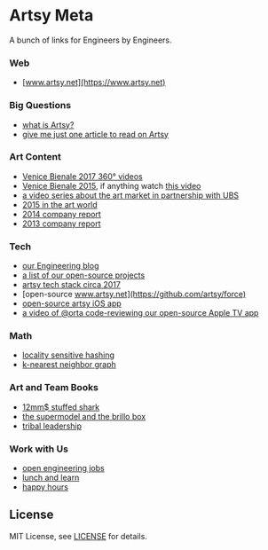 Artsy Meta
==========

A bunch of links for Engineers by Engineers.

### Web

* [www.artsy.net](https://www.artsy.net)

### Big Questions

* [what is Artsy?](meta/what_is_artsy.md)
* [give me just one article to read on Artsy](https://www.theverge.com/2017/7/18/15983712/artsy-fine-art-galleries-online-auction-sales)

### Art Content

* [Venice Bienale 2017 360° videos](https://www.artsy.net/venice-biennale/toward-venice)
* [Venice Bienale 2015](https://www.artsy.net/venice-biennale-2015), if anything watch [this video](https://www.artsy.net/article/artsy-editorial-video-the-history-of-the-venice-biennale)
* [a video series about the art market in partnership with UBS](https://www.artsy.net/art-market-series)
* [2015 in the art world](https://www.artsy.net/article/artsy-editorial-2015-the-year-in-art)
* [2014 company report](http://2014.artsy.net)
* [2013 company report](http://2013.artsy.net)

### Tech

* [our Engineering blog](http://artsy.github.io)
* [a list of our open-source projects](http://artsy.github.io/open-source)
* [artsy tech stack circa 2017](https://artsy.github.io/blog/2017/04/14/artsy-technology-stack-2017/)
* [open-source www.artsy.net](https://github.com/artsy/force)
* [open-source artsy iOS app](https://github.com/artsy/eigen)
* [a video of @orta code-reviewing our open-source Apple TV app](http://artsy.github.io/blog/2015/11/05/Emergence-Code-Review)

### Math

* [locality sensitive hashing](http://www.mit.edu/~andoni/LSH)
* [k-nearest neighbor graph](http://www.cs.princeton.edu/cass/papers/www11.pdf)

### Art and Team Books

* [12mm$ stuffed shark](http://www.amazon.com/The-Million-Stuffed-Shark-Contemporary/dp/0230620590)
* [the supermodel and the brillo box](http://www.amazon.com/The-Supermodel-Brillo-Box-Contemporary/dp/1137279087)
* [tribal leadership](http://www.amazon.com/Tribal-Leadership-Leveraging-Thriving-Organization/dp/0061251321)

### Work with Us

* [open engineering jobs](https://www.artsy.net/jobs#engineering)
* [lunch and learn](meta/lunch_and_learn.md)
* [happy hours](meta/happy_hour.md)

## License

MIT License, see [LICENSE](LICENSE) for details.
